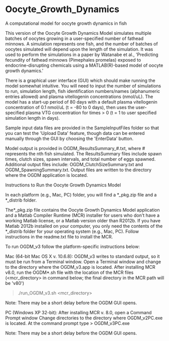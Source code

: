 # Oocyte_Growth_Dynamics
A computational model for oocyte growth dynamics in fish

This version of the Oocyte Growth Dynamics Model simulates multiple batches of oocytes growing in a user-specified number of fathead minnows.  A simulation represents one fish, and the number of batches of oocytes simulated will depend upon the length of the simulation.  It was used to perform the simulations in a paper by Watanabe et al., 'Predicting fecundity of fathead minnows (Pimephales promelas) exposed to endocrine-disrupting chemicals using a MATLAB(R)-based model of oocyte growth dynamics.'

There is a graphical user interface (GUI) which should make running the model somewhat intuitive. You will need to input the number of simulations to run, simulation length, fish identification numbers/names (alphanumeric entries allowed) and plasma vitellogenin concentrations (nmol/uL).  The model has a start-up period of 80 days with a default plasma vitellogenin concentration of 0.1 nmol/uL (t = -80 to 0 days), then uses the user-specified plasma VTG concentration for times  > 0 (t = 1 to user specified simulation length in days).

Sample input data files are provided in the SampleInputFiles folder so that you can test the 'Upload Data' feature, though data can be entered manually through the GUI by choosing the 'EnterData' button.

Model output is provided in OGDM_ResultsSummary_#.txt, where # represents the nth fish simulated.  The ResultsSummary files include spawn times, clutch sizes, spawn intervals, and total number of eggs spawned.  Additional output files include: OGDM_ClutchSizeSummary.txt and OGDM_SpawningSummary.txt.  Output files are written to the directory where the OGDM application is located.

Instructions to Run the Oocyte Growth Dynamics Model

In each platform (e.g., Mac, PC) folder, you will find a *_pkg.zip file and a  *_distrib folder.
 
The*_pkg.zip file contains  the Oocyte Growth Dynamics Model application and a Matlab Compiler Runtime (MCR) installer for users who don't have a working Matlab license, or a Matlab version older than R2012b. If you have Matlab 2012b installed on your computer, you only need the contents of the *_distrib folder for your operating system (e.g., Mac, PC). Follow instructions in the readme.txt file to install the MCR.

To run OGDM_v3 follow the platform-specific instructions below:

Mac (64-bit Mac OS X v. 10.6.8):
OGDM_v3 writes to standard output, so it must be run from a Terminal window.
Open a Terminal window and change to the directory where the OGDM_v3.app is located.
After installing MCR v8.0, run the OGDM*.sh file with the location of the MCR files (<mcr_directory> in command below; the final directory in the MCR path will be 'v80')
  > ./run_OGDM_v3.sh <mcr_directory>

Note: There may be a short delay before the OGDM GUI opens.

PC (Windows XP 32-bit):
After installing MCR v. 8.0, open a Command Prompt window
Change directories to the directory where OGDM_v2PC.exe is located.  At the command prompt type
    > OGDM_v3PC.exe

Note: There may be a short delay before the OGDM GUI opens.
